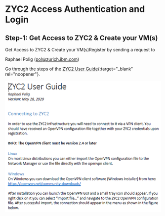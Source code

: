 # ZYC2 Access Authentication and Login

## Step-1: Get Access to ZYC2 & Create your VM(s)
Get Access to ZYC2 &amp; Create your VM(s)Register by sending a request to

Raphael Polig (pol@zurich.ibm.com)

Go through the steps of the [ZYC2 User Guide](ZYC2_User_Guide.pdf){:target="_blank" rel="noopener"}.

![image](images/image3.png)


